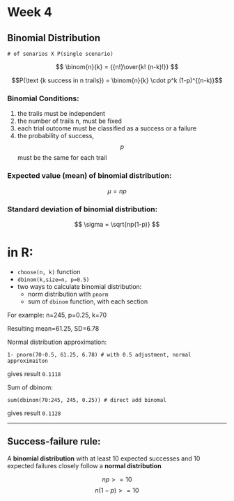 # Week 4

## Binomial Distribution

```
# of senarios X P(single scenario)
```

$$ \binom{n}{k} = {{n!}\over{k! (n-k)!}} $$

$$P(\text {k success in n trails}) = \binom{n}{k} \cdot p^k (1-p)^{(n-k)}$$

### Binomial Conditions:
1. the trails must be independent
2. the number of trails n, must be fixed
3. each trial outcome must be classified as a success or a failure
4. the probability of success, $$ p $$ must be the same for each trail 

### Expected value (mean) of binomial distribution:
$$ \mu = n p $$

### Standard deviation of binomial distribution:
$$ \sigma = \sqrt{np(1-p)} $$

# in R:

* `choose(n, k)` function
* `dbinom(k,size=n, p=0.5)`
* two ways to calculate binomial distribution:
	* norm distribution with `pnorm`
	* sum of `dbinom` function, with each section

For example:
n=245, p=0.25, k=70

Resulting mean=61.25, SD=6.78

Normal distribution approximation:
```
1- pnorm(70-0.5, 61.25, 6.78) # with 0.5 adjustment, normal approximaiton
```
gives result `0.1118`

Sum of dbinom:
```
sum(dbinom(70:245, 245, 0.25)) # direct add binomal
```
gives result `0.1128`

* * *

## Success-failure rule:
A **binomial distribution** with at least 10 expected successes and 10 expected failures closely follow a **normal distribution**

$$ np >= 10 $$
$$ n(1-p) >= 10 $$
